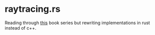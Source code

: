 # raytracing.rs

Reading through [this](https://raytracing.github.io/) book series but rewriting implementations in rust instead of c++.